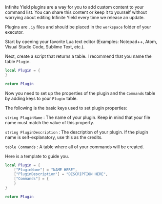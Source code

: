 Infinite Yield plugins are a way for you to add custom content to your command list. You can share this content or keep it to yourself without worrying about editing Infinite Yield every time we release an update.

Plugins are `.iy` files and should be placed in the `workspace` folder of your executor.

Start by opening your favorite Lua text editor (Examples: Notepad++, Atom, Visual Studio Code, Sublime Text, etc.).

Next, create a script that returns a table. I recommend that you name the table `Plugin`.

```lua
local Plugin = {
}

return Plugin
```

Now you need to set up the properties of the plugin and the `Commands` table by adding keys to your `Plugin` table.

The following is the basic keys used to set plugin properties:

`string PluginName` : The name of your plugin. Keep in mind that your file name must match the value of this property.

`string PluginDescription` : The description of your plugin. If the plugin name is self-explanatory, use this as the credits.

`table Commands` : A table where all of your commands will be created.

Here is a template to guide you.

```lua
local Plugin = {
    ["PluginName"] = "NAME HERE",
    ["PluginDescription"] = "DESCRIPTION HERE",
    ["Commands"] = {
    }
}

return Plugin
```
